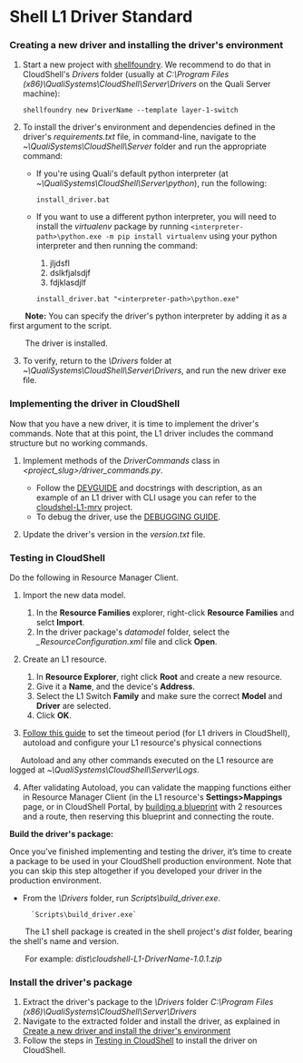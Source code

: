 

# Shell L1 Driver Standard
<a name="CreateNewDriver"></a>

### Creating a new driver and installing the driver's environment

1. Start a new project with [shellfoundry](https://github.com/QualiSystems/shellfoundry). We recommend to do that in CloudShell's *Drivers* folder (usually at *C:\Program Files (x86)\QualiSystems\CloudShell\Server\Drivers* on the Quali Server machine):

    `shellfoundry new DriverName --template layer-1-switch`

2. To install the driver's environment and dependencies defined in the driver's *requirements.txt* file, in command-line, navigate to the *~\QualiSystems\CloudShell\Server* folder and run the appropriate command:
 
    * If you're using Quali's default python interpreter (at *~\QualiSystems\CloudShell\Server\python*), run the following:

        `install_driver.bat`

    * If you want to use a different python interpreter, you will need to install the *virtualenv* package by running `<interpreter-path>\python.exe -m pip install virtualenv` using your python interpreter and then running the command:
        1. jljdsfl
        2. dslkfjalsdjf
        3. fdjklasdjlf

        `install_driver.bat "<interpreter-path>\python.exe"`

&nbsp;&nbsp;&nbsp;&nbsp;&nbsp;&nbsp;&nbsp;**Note:** You can specify the driver's python interpreter by adding it as a first argument to the script.


&nbsp;&nbsp;&nbsp;&nbsp;&nbsp;&nbsp;&nbsp;The driver is installed.

3. To verify, return to the *\Drivers* folder at *~\QualiSystems\CloudShell\Server\Drivers*, and run the new driver exe file.


### Implementing the driver in CloudShell

Now that you have a new driver, it is time to implement the driver's commands. Note that at this point, the L1 driver includes the command structure but no working commands.

1. Implement methods of the *DriverCommands* class in *<project_slug>/driver_commands.py*. 

    * Follow the [DEVGUIDE](https://github.com/QualiSystems/shell-L1-standard/blob/dev/DEVGUIDE.md) and docstrings with description, as an example of an L1 driver with CLI usage you can refer to the [cloudshel-L1-mrv](https://github.com/QualiSystems/cloudshell-L1-mrv) project.
    * To debug the driver, use the [DEBUGGING GUIDE](https://github.com/QualiSystems/shell-L1-template/blob/dev/DEBUGGING.md).

2. Update the driver's version in the *version.txt* file.
<a name="CreateNewDriver"></a>

### Testing in CloudShell

Do the following in Resource Manager Client.

1. Import the new data model. 
    1. In the **Resource Families** explorer, right-click **Resource Families** and selct **Import**.
    2. In the driver package's *datamodel* folder, select the *<driver0name>_ResourceConfiguration.xml* file and click **Open**.
2. Create an L1 resource. 
    1. In **Resource Explorer**, right click **Root** and create a new resource.
    2. Give it a **Name**, and the device's **Address**. 
    3. Select the L1 Switch **Family** and make sure the correct **Model** and **Driver** are selected.
    4. Click **OK**.
    
3. [Follow this guide](http://help.quali.com/Online%20Help/8.3/Portal/Content/Admn/Cnct-Ctrl-L1-Swch.htm) to set the timeout period (for L1 drivers in CloudShell), autoload and configure your L1 resource's physical connections

&nbsp;&nbsp;&nbsp;&nbsp;&nbsp;Autoload and any other commands executed on the L1 resource are logged at *~\QualiSystems\CloudShell\Server\Logs*.

4. After validating Autoload, you can validate the mapping functions either in Resource Manager Client (in the L1 resource's **Settings>Mappings** page, or in CloudShell Portal, by [building a blueprint](http://help.quali.com/Online%20Help/9.0/Portal/Content/CSP/LAB-MNG/Rsc-Cnct/Phys-Ntwrk-Crt.htm) with 2 resources and a route, then reserving this blueprint and connecting the route.


**Build the driver's package:**

Once you’ve finished implementing and testing the driver, it’s time to create a package to be used in your CloudShell production environment. Note that you can skip this step altogether if you developed your driver in the production environment.

* From the *\Drivers* folder, run *Scripts\build_driver.exe*.
    
        `Scripts\build_driver.exe`

&nbsp;&nbsp;&nbsp;&nbsp;&nbsp;&nbsp;&nbsp;The L1 shell package is created in the shell project's *dist* folder, bearing the shell's name and version.

&nbsp;&nbsp;&nbsp;&nbsp;&nbsp;&nbsp;&nbsp;For example: *dist\cloudshell-L1-DriverName-1.0.1.zip*
 
    
### Install the driver's package

1. Extract the driver's package to the *\Drivers* folder *C:\\Program Files (x86)\\QualiSystems\\CloudShell\\Server\\Drivers*
2. Navigate to the extracted folder and install the driver, as explained in [Create a new driver and install the driver's environment](#CreateNewDriver)
3. Follow the steps in [Testing in CloudShell](#CreateNewDriver) to install the driver on CloudShell.


